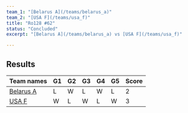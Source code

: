```yaml
---
team_1: "[Belarus A](/teams/belarus_a)"
team_2: "[USA F](/teams/usa_f)"
title: "Ro128 #62"
status: "Concluded"
excerpt: "[Belarus A](/teams/belarus_a) vs [USA F](/teams/usa_f)"

---
```

## Results

| Team names | G1 | G2 | G3 | G4 | G5 | Score |
| -- | -- | -- | -- | -- | -- | -- |
| [Belarus A](/teams/belarus_a) | L | W | L | W | L | 2 |
| [USA F](/teams/usa_f) | W | L | W | L | W | 3 |

